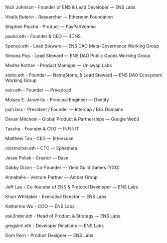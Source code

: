 Nick Johnson - Founder of ENS & Lead Developer — ENS Labs

Vitalik Buterin - Researcher — Ethereum Foundation

Stephen Ptucha - Product — PayPal/Venmo

paulio.eth - Founder & CEO  — 3DNS

5pence.eth - Lead Steward — ENS DAO Meta-Governance Working Group

Simona Pop - Lead Steward — ENS DAO Public Goods Working Group

Medha Kothari - Product Manager — Uniswap Labs

slobo.eth - Founder — NameStone, & Lead Steward — ENS DAO Ecosystem Working Group

evin.eth - Founder — Privado.id

Moises E. Jaramillo - Principal Engineer — Dentity

josh.box - President / Founder — Intercap / Box Domains

Devan Mitchem - Global Product & Partnerships — Google Web3

Tascha - Founder & CEO — INFINIT

Matthew Tan - CEO — Etherscan

nickmolnar.eth - CTO — Ephemera

Jesse Pollak - Creator — Base

Gabby Dizon - Co-Founder — Yield Guild Games (YGG)

Annabelle - Venture Partner — Amber Group

Jeff Lau - Co-founder of ENS & Protocol Developer — ENS Labs

Khori Whittaker - Executive Director — ENS Labs

Katherine Wu - COO — ENS Labs

esk3nder.eth - Head of Product & Strategy — ENS Labs

gregskril.eth - Developer Relations — ENS Labs

Dom Perri - Product Designer — ENS Labs